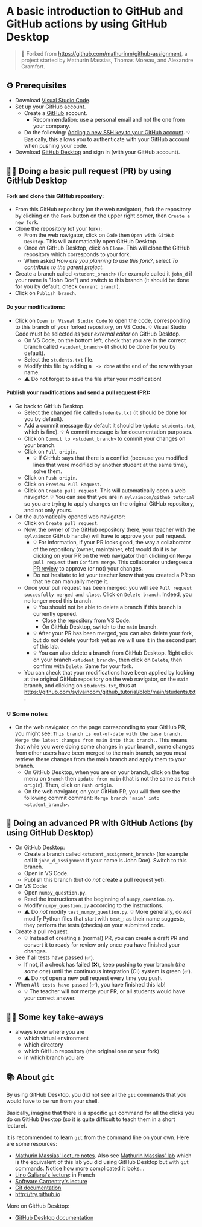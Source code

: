 # A basic introduction to GitHub and GitHub actions by using GitHub Desktop

> 🙏 Forked from https://github.com/mathurinm/github-assignment, a project started by Mathurin Massias, Thomas Moreau, and Alexandre Gramfort.

## ⚙️ Prerequisites

- Download [Visual Studio Code](https://code.visualstudio.com/download).
- Set up your GitHub account.
  - Create a [GitHub](https://github.com/login) account.
    - Recommendation: use a personal email and not the one from your company.
  - Do the following: [Adding a new SSH key to your GitHub account](https://docs.github.com/en/authentication/connecting-to-github-with-ssh/adding-a-new-ssh-key-to-your-github-account). 💡 Basically, this allows you to authenticate with your GitHub account when pushing your code.
- Download [GitHub Desktop](https://desktop.github.com/download/) and sign in (with your GitHub account).

## 👨‍💻 Doing a basic pull request (PR) by using GitHub Desktop

####  Fork and clone this GitHub repository:
- From this GitHub repository (on the web navigator), fork the repository by clicking on the `Fork` button on the upper right corner, then `Create a new fork`.
- Clone the repository (of your fork):
  - From the web navigator, click on `Code` then `Open with GitHub Desktop`. This will automatically open GitHub Desktop.
  - Once on GitHub Desktop, click on `Clone`. This will clone the GitHub repository which corresponds to your fork.
  - When asked _How are you planning to use this fork?_, select _To contribute to the parent project_.
- Create a branch called `<student_branch>` (for example called it `john_d` if your name is "John Doe") and switch to this branch (it should be done for you by default, check `Current branch`).
- Click on `Publish branch`.

#### Do your modifications:
- Click on `Open in Visual Studio Code` to open the code, corresponding to this branch of your forked repository, on VS Code. 💡 Visual Studio Code must be selected as your *external editor* on GitHub Desktop.
  - On VS Code, on the bottom left, check that you are in the correct branch called `<student_branch>` (it should be done for you by default).
  - Select the `students.txt` file.
  - Modify this file by adding a ` -> done` at the end of the row with your name.
  - ⚠️ Do not forget to save the file after your modification!

#### Publish your modifications and send a pull request (PR):
- Go back to GitHub Desktop.
  - Select the changed file called `students.txt` (it should be done for you by default).
  - Add a commit message (by default it should be `Update students.txt`, which is fine). 💡 A commit message is for documentation purposes.
  - Click on `Commit to <student_branch>` to commit your changes on your branch.
  - Click on `Pull origin`.
    - 💡 If GitHub says that there is a conflict (because you modified lines that were modified by another student at the same time), solve them.
  - Click on `Push origin`.
  - Click on `Preview Pull Request`.
  - Click on `Create pull request`. This will automatically open a web navigator. 💡 You can see that you are in `sylvaincom/github_tutorial` so you are trying to apply changes on the original GitHub repository, and not only yours.
- On the automatically opened web navigator:
  - Click on `Create pull request`.
  - Now, the owner of the GitHub repository (here, your teacher with the `sylvaincom` GitHub handle) will have to approve your pull request.
    - 💡 For information, if your PR looks good, the way a collaborator of the repository (owner, maintainer, etc) would do it is by clicking on your PR on the web navigator then clicking on `Merge pull request` then `Confirm merge`. This collaborator undergoes a [PR review](https://docs.github.com/en/pull-requests/collaborating-with-pull-requests/reviewing-changes-in-pull-requests/about-pull-request-reviews) to approve (or not) your changes.
    - Do not hesitate to let your teacher know that you created a PR so that he can manually merge it.
  - Once your pull request has been merged: you will see `Pull request succesfully merged and close`. Click on `Delete branch`. Indeed, you no longer need this branch.
    - 💡 You should not be able to delete a branch if this branch is currently opened.
      - Close the repository from VS Code.
      - On GitHub Desktop, switch to the `main` branch.
    - 💡 After your PR has been merged, you can also delete your fork, but do *not* delete your fork yet as we will use it in the second part of this lab.
    - 💡 You can also delete a branch from GitHub Desktop. Right click on your branch `<student_branch>`, then click on `Delete`, then confirm with `Delete`. Same for your fork.
  - You can check that your modifications have been applied by looking at the original GitHub repository on the web navigator, on the `main` branch, and clicking on `students.txt`, thus at https://github.com/sylvaincom/github_tutorial/blob/main/students.txt.

### 💡 Some notes

- On the web navigator, on the page corresponding to your GitHub PR, you might see: `This branch is out-of-date with the base branch. Merge the latest changes from main into this branch.`. This means that while you were doing some changes in your branch, some changes from other users have been merged to the main branch, so you must retrieve these changes from the main branch and apply them to your branch.
  - On GitHub Desktop, when you are on your branch, click on the top menu on `Branch` then `Update from main` (that is not the same as `Fetch origin`). Then, click on `Push origin`.
  - On the web navigator, on your GitHub PR, you will then see the following commit comment: `Merge branch 'main' into <student_branch>`.

## 🚀 Doing an advanced PR with GitHub Actions (by using GitHub Desktop)

- On GitHub Desktop:
  - Create a branch called `<student_assignment_branch>` (for example call it `john_d_assignment` if your name is John Doe). Switch to this branch.
  - Open in VS Code.
  - Publish this branch (but do *not* create a pull request yet).
- On VS Code:
  - Open `numpy_question.py`.
  - Read the instructions at the beginning of `numpy_question.py`.
  - Modify `numpy_question.py` according to the instructions.
  - ⚠️ Do *not* modify `test_numpy_question.py`. 💡 More generally, do *not* modify Python files that start with `test_`: as their name suggests, they perform the tests (checks) on your submitted code.
- Create a pull request.
  - 💡 Instead of creating a (normal) PR, you can create a draft PR and convert it to ready for review only once you have finished your changes.
- See if all tests have passed (✅).
  - If not, if a check has failed (❌), keep pushing to your branch (*the same one*) until the continuous integration (CI) system is green (✅).
  - ⚠️ Do *not* open a new pull request every time you push.
- When `All tests have passed` (✅), you have finished this lab!
  - 💡 The teacher will *not* merge your PR, or all students would have your correct answer.

## 👨‍🏫 Some key take-aways

- always know where you are
  - which virtual environment
  - which directory
  - which GitHub repository (the original one or your fork)
  - in which branch you are

## 📚 About `git`

By using GitHub Desktop, you did not see all the `git` commands that you would have to be run from your shell.

Basically, imagine that there is a specific `git` command for all the clicks you do on GitHub Desktop (so it is quite difficult to teach them in a short lecture).

It is recommended to learn `git` from the command line on your own. Here are some resources:
- [Mathurin Massias' lecture notes](https://github.com/mathurinm/github-assignment?tab=readme-ov-file#general-information). Also see [Mathurin Massias' lab](https://github.com/mathurinm/github-assignment?tab=readme-ov-file#i-the-assignment) which is the equivalent of this lab you did using GitHub Desktop but with `git` commands. Notice how more complicated it looks...
- [Lino Galiana's lecture](https://pythonds.linogaliana.fr/content/git/): in French
- [Software Carpentry's lecture](https://swcarpentry.github.io/git-novice/)
- [Git documentation](documentation)
- http://try.github.io

More on GitHub Desktop:
- [GitHub Desktop documentation](https://docs.github.com/en/desktop)